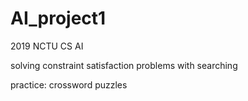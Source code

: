 # AI_project1
2019 NCTU CS AI

solving constraint satisfaction problems with searching

practice: crossword puzzles
